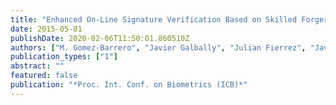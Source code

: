 ```yaml
---
title: "Enhanced On-Line Signature Verification Based on Skilled Forgery Detection Using Sigma-LogNormal Features"
date: 2015-05-01
publishDate: 2020-02-06T11:50:01.860510Z
authors: ["M. Gomez-Barrero", "Javier Galbally", "Julian Fierrez", "Javier Ortega-Garcia", "Réjean Plamondon"]
publication_types: ["1"]
abstract: ""
featured: false
publication: "*Proc. Int. Conf. on Biometrics (ICB)*"
---
```


